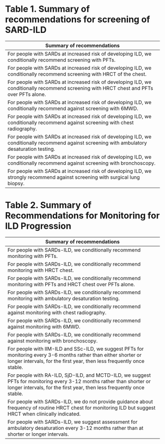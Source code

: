 

# Table 1. Summary of recommendations for screening of SARD-ILD

| Summary of recommendations |
|---------------------------|
| For people with SARDs at increased risk of developing ILD, we conditionally recommend screening with PFTs. |
| For people with SARDs at increased risk of developing ILD, we conditionally recommend screening with HRCT of the chest. |
| For people with SARDs at increased risk of developing ILD, we conditionally recommend screening with HRCT chest and PFTs over PFTs alone. |
| For people with SARDs at increased risk of developing ILD, we conditionally recommend against screening with 6MWD. |
| For people with SARDs at increased risk of developing ILD, we conditionally recommend against screening with chest radiography. |
| For people with SARDs at increased risk of developing ILD, we conditionally recommend against screening with ambulatory desaturation testing. |
| For people with SARDs at increased risk of developing ILD, we conditionally recommend against screening with bronchoscopy. |
| For people with SARDs at increased risk of developing ILD, we strongly recommend against screening with surgical lung biopsy. |

# Table 2. Summary of Recommendations for Monitoring for ILD Progression

| Summary of recommendations |
|---------------------------|
| For people with SARDs-ILD, we conditionally recommend monitoring with PFTs. |
| For people with SARDs-ILD, we conditionally recommend monitoring with HRCT chest. |
| For people with SARDs-ILD, we conditionally recommend monitoring with PFTs and HRCT chest over PFTs alone. |
| For people with SARDs-ILD, we conditionally recommend monitoring with ambulatory desaturation testing. |
| For people with SARDs-ILD, we conditionally recommend against monitoring with chest radiography. |
| For people with SARDs-ILD, we conditionally recommend against monitoring with 6MWD. |
| For people with SARDs-ILD, we conditionally recommend against monitoring with bronchoscopy. |
| For people with IIM-ILD and SSc-ILD, we suggest PFTs for monitoring every 3-6 months rather than either shorter or longer intervals, for the first year, then less frequently once stable. |
| For people with RA-ILD, SjD-ILD, and MCTD-ILD, we suggest PFTs for monitoring every 3-12 months rather than shorter or longer intervals, for the first year, then less frequently once stable. |
| For people with SARDs-ILD, we do not provide guidance about frequency of routine HRCT chest for monitoring ILD but suggest HRCT when clinically indicated. |
| For people with SARDs-ILD, we suggest assessment for ambulatory desaturation every 3-12 months rather than at shorter or longer intervals. |
